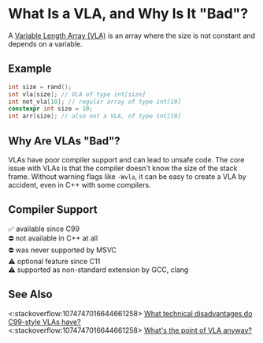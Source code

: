 <!-- alias vla -->

# What Is a VLA, and Why Is It "Bad"?

A [Variable Length Array (VLA)](https://en.cppreference.com/w/c/language/array#Variable-length_arrays) is an array where
the size is not constant and depends on a variable.

## Example

```cpp
int size = rand();
int vla[size]; // VLA of type int[size]
int not_vla[10]; // regular array of type int[10]
constexpr int size = 10;
int arr[size]; // also not a VLA, of type int[10]
```

## Why Are VLAs "Bad"?

VLAs have poor compiler support and can lead to unsafe code. The core issue with VLAs is that the compiler doesn't know
the size of the stack frame. Without warning flags like `-Wvla`, it can be easy to create a VLA by accident, even in C++
with some compilers.

<!-- inline -->

## Compiler Support

:white_check_mark: available since C99<br> :no_entry: not available in C++ at all<br> :no_entry: was never supported by
MSVC<br> :warning: optional feature since C11<br> :warning: supported as non-standard extension by GCC, clang

<!-- inline -->

## See Also

<:stackoverflow:1074747016644661258>
[What technical disadvantages do C99-style VLAs have?](https://stackoverflow.com/q/12407754/5740428)<br>
<:stackoverflow:1074747016644661258> [What's the point of VLA anyway?](https://stackoverflow.com/q/22530363/5740428)
